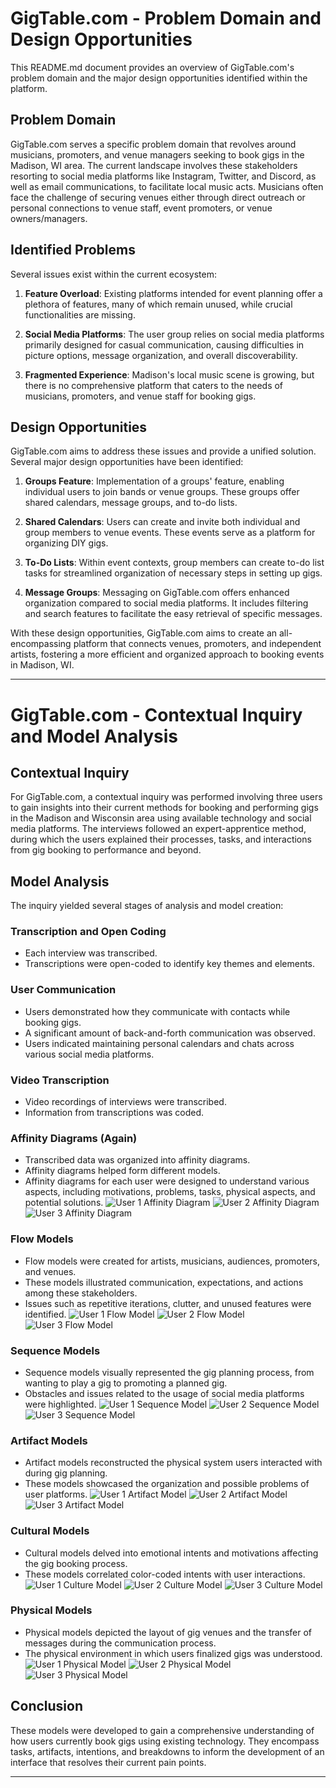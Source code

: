 # GigTable.com - Problem Domain and Design Opportunities

This README.md document provides an overview of GigTable.com's problem domain and the major design opportunities identified within the platform.

## Problem Domain

GigTable.com serves a specific problem domain that revolves around musicians, promoters, and venue managers seeking to book gigs in the Madison, WI area. The current landscape involves these stakeholders resorting to social media platforms like Instagram, Twitter, and Discord, as well as email communications, to facilitate local music acts. Musicians often face the challenge of securing venues either through direct outreach or personal connections to venue staff, event promoters, or venue owners/managers.

## Identified Problems

Several issues exist within the current ecosystem:

1. **Feature Overload**: Existing platforms intended for event planning offer a plethora of features, many of which remain unused, while crucial functionalities are missing.

2. **Social Media Platforms**: The user group relies on social media platforms primarily designed for casual communication, causing difficulties in picture options, message organization, and overall discoverability.

3. **Fragmented Experience**: Madison's local music scene is growing, but there is no comprehensive platform that caters to the needs of musicians, promoters, and venue staff for booking gigs.

## Design Opportunities

GigTable.com aims to address these issues and provide a unified solution. Several major design opportunities have been identified:

1. **Groups Feature**: Implementation of a groups' feature, enabling individual users to join bands or venue groups. These groups offer shared calendars, message groups, and to-do lists.

2. **Shared Calendars**: Users can create and invite both individual and group members to venue events. These events serve as a platform for organizing DIY gigs.

3. **To-Do Lists**: Within event contexts, group members can create to-do list tasks for streamlined organization of necessary steps in setting up gigs.

4. **Message Groups**: Messaging on GigTable.com offers enhanced organization compared to social media platforms. It includes filtering and search features to facilitate the easy retrieval of specific messages.

With these design opportunities, GigTable.com aims to create an all-encompassing platform that connects venues, promoters, and independent artists, fostering a more efficient and organized approach to booking events in Madison, WI.

---
# GigTable.com - Contextual Inquiry and Model Analysis

## Contextual Inquiry

For GigTable.com, a contextual inquiry was performed involving three users to gain insights into their current methods for booking and performing gigs in the Madison and Wisconsin area using available technology and social media platforms. The interviews followed an expert-apprentice method, during which the users explained their processes, tasks, and interactions from gig booking to performance and beyond.

## Model Analysis

The inquiry yielded several stages of analysis and model creation:

### Transcription and Open Coding
- Each interview was transcribed.
- Transcriptions were open-coded to identify key themes and elements.

### User Communication
- Users demonstrated how they communicate with contacts while booking gigs.
- A significant amount of back-and-forth communication was observed.
- Users indicated maintaining personal calendars and chats across various social media platforms.

### Video Transcription
- Video recordings of interviews were transcribed.
- Information from transcriptions was coded.

### Affinity Diagrams (Again)
- Transcribed data was organized into affinity diagrams.
- Affinity diagrams helped form different models.
- Affinity diagrams for each user were designed to understand various aspects, including motivations, problems, tasks, physical aspects, and potential solutions.
![User 1 Affinity Diagram](figures/affinity-diagrams/Affinity1.png)
![User 2 Affinity Diagram](figures/affinity-diagrams/Affinity2.png)
![User 3 Affinity Diagram](figures/affinity-diagrams/Affinity3.png)

### Flow Models
- Flow models were created for artists, musicians, audiences, promoters, and venues.
- These models illustrated communication, expectations, and actions among these stakeholders.
- Issues such as repetitive iterations, clutter, and unused features were identified.
![User 1 Flow Model](figures/models/user-1-flow-model.png)
![User 2 Flow Model](figures/models/user-2-flow.png)
![User 3 Flow Model](figures/models/user-3-flow.png)

### Sequence Models
- Sequence models visually represented the gig planning process, from wanting to play a gig to promoting a planned gig.
- Obstacles and issues related to the usage of social media platforms were highlighted.
![User 1 Sequence Model](figures/models/user-1-sequence.png)
![User 2 Sequence Model](figures/models/user-2-sequence.png)
![User 3 Sequence Model](figures/models/user-3-sequence.png)

### Artifact Models
- Artifact models reconstructed the physical system users interacted with during gig planning.
- These models showcased the organization and possible problems of user platforms.
![User 1 Artifact Model](figures/models/user-1-artifact.png)
![User 2 Artifact Model](figures/models/user-2-artifact.png)
![User 3 Artifact Model](figures/models/user-3-artifact.png)

### Cultural Models
- Cultural models delved into emotional intents and motivations affecting the gig booking process.
- These models correlated color-coded intents with user interactions.
![User 1 Culture Model](figures/models/user-1-culture.png)
![User 2 Culture Model](figures/models/user-2-culture.png)
![User 3 Culture Model](figures/models/user-3-culture.png)

### Physical Models
- Physical models depicted the layout of gig venues and the transfer of messages during the communication process.
- The physical environment in which users finalized gigs was understood.
![User 1 Physical Model](figures/models/user-1-physical.png)
![User 2 Physical Model](figures/models/user-2-physical.png)
![User 3 Physical Model](figures/models/user-3-physical.png)

## Conclusion

These models were developed to gain a comprehensive understanding of how users currently book gigs using existing technology. They encompass tasks, artifacts, intentions, and breakdowns to inform the development of an interface that resolves their current pain points.

---
